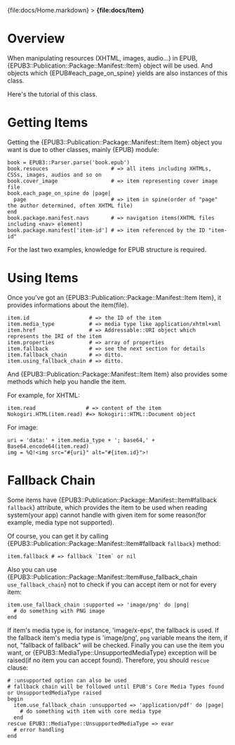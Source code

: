 {file:docs/Home.markdown} > **{file:docs/Item}**

Overview
========

When manipulating resources (XHTML, images, audio...) in EPUB, {EPUB3::Publication::Package::Manifest::Item} object will be used.
And objects which {EPUB#each_page_on_spine} yields are also instances of this class.

Here's the tutorial of this class.

Getting Items
=============

Getting the {EPUB3::Publication::Package::Manifest::Item Item} object you want is due to other classes, mainly {EPUB} module:

    book = EPUB3::Parser.parse('book.epub')
    book.resouces                    # => all items including XHTMLs, CSSs, images, audios and so on
    book.cover_image                 # => item representing cover image file
    book.each_page_on_spine do |page|
      page                           # => item in spine(order of "page" the author determined, often XHTML file)
    end
    book.package.manifest.navs       # => navigation items(XHTML files including <nav> element)
    book.package.manifest['item-id'] # => item referenced by the ID "item-id"

For the last two examples, knowledge for EPUB structure is required.

Using Items
===========

Once you've got an {EPUB3::Publication::Package::Manifest::Item Item}, it provides informations about the item(file).

    item.id                   # => the ID of the item
    item.media_type           # => media type like application/xhtml+xml
    item.href                 # => Addressable::URI object which represents the IRI of the item
    item.properties           # => array of properties
    item.fallback             # => see the next section for details
    item.fallback_chain       # => ditto.
    item.using_fallback_chain # => ditto.

And {EPUB3::Publication::Package::Manifest::Item Item} also provides some methods which help you handle the item.

For example, for XHTML:

    item.read                # => content of the item
    Nokogiri.HTML(item.read) #=> Nokogiri::HTML::Document object

For image:

    uri = 'data:' + item.media_type + '; base64,' + Base64.encode64(item.read)
    img = %Q!<img src="#{uri}" alt="#{item.id}">!

Fallback Chain
==============

Some items have {EPUB3::Publication::Package::Manifest::Item#fallback `fallback`} attribute, which provides the item to be used when reading system(your app) cannot handle with given item for some reason(for example, media type not supported).

Of course, you can get it by calling {EPUB3::Publication::Package::Manifest::Item#fallback `fallback`} method:

    item.fallback # => fallback `Item` or nil

Also you can use {EPUB3::Publication::Package::Manifest::Item#use_fallback_chain `use_fallback_chain`} not to check if you can accept item or not for every item:

    item.use_fallback_chain :supported => 'image/png' do |png|
      # do something with PNG image
    end

If item's media type is, for instance, 'image/x-eps', the fallback is used.
If the fallback item's media type is 'image/png', `png` variable means the item, if not, "fallback of fallback" will be checked.
Finally you can use the item you want, or {EPUB3::MediaType::UnsupportedMediaType} exception will be raised(if no item you can accept found).
Therefore, you should `rescue` clause:

    # :unsupported option can also be used
    # fallback chain will be followed until EPUB's Core Media Types found or UnsupportedMediaType raised
    begin
      item.use_fallback_chain :unsupported => 'application/pdf' do |page|
        # do something with item with core media type
      end
    rescue EPUB3::MediaType::UnsupportedMediaType => evar
      # error handling
    end
